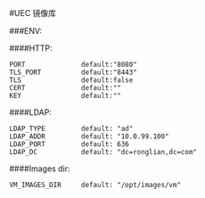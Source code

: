 #UEC 镜像库

###ENV:

####HTTP:
```
PORT              default:"8080"
TLS_PORT          default:"8443"
TLS               default:false
CERT              default:""
KEY               default:""
```

####LDAP:
```
LDAP_TYPE         default: "ad"
LDAP_ADDR         default: "10.0.99.100"
LDAP_PORT         default: 636
LDAP_DC           default: "dc=ronglian,dc=com"
```

####Images dir:
```
VM_IMAGES_DIR     default: "/opt/images/vm"
```


